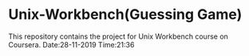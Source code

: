 # Unix-Workbench(Guessing Game)
This repository contains the project for Unix Workbench course on Coursera.
Date:28-11-2019
Time:21:36

